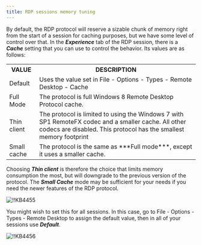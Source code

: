 ```yaml
---
title: RDP sessions memory tuning
---
```

By default, the RDP protocol will reserve a sizable chunk of memory right from the start of a session for caching purposes, but we have some level of control over that. In the ***Experience*** tab of the RDP session, there is a ***Cache*** setting that you can use to control the behavior. Its values are as follows:  

<table>
	<tr>
		<th>
VALUE
		</th>
		<th>
DESCRIPTION
		</th>
	</tr>
	<tr>
		<td>
Default
		</td>
		<td>
Uses the value set in File - Options - Types - Remote Desktop - Cache
		</td>
	</tr>
	<tr>
		<td>
Full Mode
		</td>
		<td>
The protocol is full Windows 8 Remote Desktop Protocol cache.
		</td>
	</tr>
	<tr>
		<td>
Thin client
		</td>
		<td>
The protocol is limited to using the Windows 7 with SP1 RemoteFX codec and a smaller cache. All other codecs are disabled. This protocol has the smallest memory footprint
		</td>
	</tr>
	<tr>
		<td>
Small cache
		</td>
		<td>
The protocol is the same as ***Full mode***, except it uses a smaller cache.
		</td>
	</tr>
</table>

Choosing ***Thin client*** is therefore the choice that limits memory consumption the most, but will downgrade to the previous version of the protocol. The ***Small Cache*** mode may be sufficient for your needs if you need the newer features of the RDP protocol.  

![!!KB4455](https://webdevolutions.azureedge.net/docs/en/kb/KB4455.png)  

You might wish to set this for all sessions. In this case, go to File - Options - Types - Remote Desktop to assign the default value, then in all of your sessions use ***Default***.  

![!!KB4456](https://webdevolutions.azureedge.net/docs/en/kb/KB4456.png)
